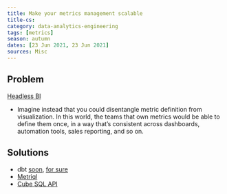 ```yaml
---
title: Make your metrics management scalable
title-cs: 
category: data-analytics-engineering
tags: [metrics]
season: autumn
dates: [23 Jun 2021, 23 Jun 2021]
sources: Misc
---
```


## Problem
[Headless BI](https://basecase.vc/blog/headless-bi)
* Imagine instead that you could disentangle metric definition from visualization. In this world, the teams that own metrics would be able to define them once, in a way that’s consistent across dashboards, automation tools, sales reporting, and so on.

## Solutions
- dbt [soon](https://github.com/dbt-labs/dbt-core/issues/4071), [for sure](https://github.com/dbt-labs/dbt-core/pull/4235)
- [Metriql](https://metriql.com/)
- [Cube SQL API](https://cube.dev/docs/backend/sql)